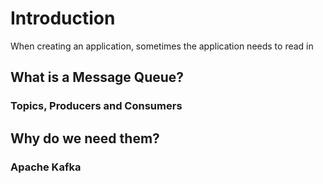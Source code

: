 # Introduction

When creating an application, sometimes the application needs to read in 

## What is a Message Queue?


### Topics, Producers and Consumers


## Why do we need them?

### Apache Kafka



